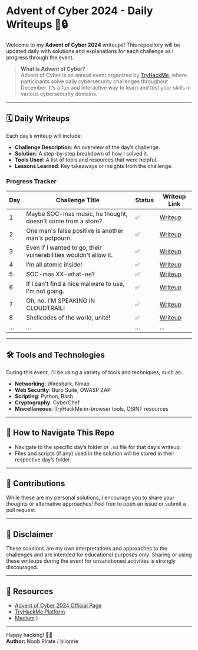 # Advent of Cyber 2024 - Daily Writeups 🎄🔒

Welcome to my **Advent of Cyber 2024** writeups! This repository will be updated daily with solutions and explanations for each challenge as I progress through the event. 

> **What is Advent of Cyber?**  
> Advent of Cyber is an annual event organized by [TryHackMe](https://tryhackme.com/), where participants solve daily cybersecurity challenges throughout December. It’s a fun and interactive way to learn and test your skills in various cybersecurity domains.

---

## 🗓 Daily Writeups

Each day’s writeup will include:  
- **Challenge Description**: An overview of the day’s challenge.  
- **Solution**: A step-by-step breakdown of how I solved it.  
- **Tools Used**: A list of tools and resources that were helpful.  
- **Lessons Learned**: Key takeaways or insights from the challenge.

### Progress Tracker
| Day | Challenge Title | Status | Writeup Link |
|-----|-----------------|--------|--------------|
| 1   | Maybe SOC-mas music, he thought, doesn't come from a store?             | ✅      | [Writeup](./Day1.md) |
| 2   | One man's false positive is another man's potpourri.             | ✅      | [Writeup](./Day2.md) |
| 3   | Even if I wanted to go, their vulnerabilities wouldn't allow it.             | ✅      | [Writeup](./Day3.md) |
| 4   | I’m all atomic inside!             | ✅      | [Writeup](./Day4.md) |
| 5   | SOC-mas XX-what-ee?             | ✅      | [Writeup](./Day5.md) |
| 6   | If I can't find a nice malware to use, I'm not going.             | ✅      | [Writeup](./Day6.md) |
| 7   | Oh, no. I'M SPEAKING IN CLOUDTRAIL!             | ✅      | [Writeup](./Day7.md) |
| 8   | Shellcodes of the world, unite!             | ✅      | [Writeup](./Day8.md) |
| ... | ...             | ...    | ...          |

---

## 🛠 Tools and Technologies
During this event, I’ll be using a variety of tools and techniques, such as:  
- **Networking**: Wireshark, Nmap  
- **Web Security**: Burp Suite, OWASP ZAP  
- **Scripting**: Python, Bash  
- **Cryptography**: CyberChef  
- **Miscellaneous**: TryHackMe in-browser tools, OSINT resources  

---

## 🚀 How to Navigate This Repo
- Navigate to the specific day’s folder or `.md` file for that day’s writeup.  
- Files and scripts (if any) used in the solution will be stored in their respective day’s folder.

---

## 🤝 Contributions
While these are my personal solutions, I encourage you to share your thoughts or alternative approaches! Feel free to open an issue or submit a pull request.  

---

## 📜 Disclaimer
These solutions are my own interpretations and approaches to the challenges and are intended for educational purposes only. Sharing or using these writeups during the event for unsanctioned activities is strongly discouraged.  

---

## 🔗 Resources
- [Advent of Cyber 2024 Official Page](https://tryhackme.com/christmas)  
- [TryHackMe Platform](https://tryhackme.com/)  
- [Medium](https://4nuxd.medium.com)  )  

---

Happy hacking! 🎅🎄  
**Author:**  Noob Pirate / blionrie  
